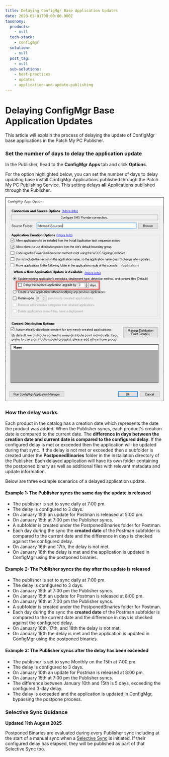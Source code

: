 ```yaml
---
title: Delaying ConfigMgr Base Application Updates
date: 2020-05-01T00:00:00.000Z
taxonomy:
  products:
    - null
  tech-stack:
    - configmgr
  solution:
    - null
  post_tag:
    - null
  sub-solutions:
    - best-practices
    - updates
    - application-and-update-publishing
---
```


# Delaying ConfigMgr Base Application Updates

This article will explain the process of delaying the update of ConfigMgr base applications in the Patch My PC Publisher.&#x20;

### Set the number of days to delay the application update

In the Publisher, head to the **ConfigMgr Apps** tab and click **Options**.

For the option highlighted below, you can set the number of days to delay updating base install ConfigMgr Applications published through the Patch My PC Publishing Service. This setting delays **all** Applications published through the Publisher.

![](/_images/DelayUpdate3_1-2.png)

### How the delay works

Each product in the catalog has a creation date which represents the date the product was added. When the Publisher syncs, each product's creation date is compared to the current date. The **difference in days between the creation date and current date is compared to the configured delay**. If the configured delay is met or exceeded then the application will be updated during that sync. If the delay is not met or exceeded then a subfolder is created under the **PostponedBinaries** folder in the installation directory of the Publisher. Each delayed application will have its own folder containing the postponed binary as well as additional files with relevant metadata and update information.&#x20;

Below are three example scenarios of a delayed application update.

#### Example 1: The Publisher syncs the same day the update is released

* The publisher is set to sync daily at 7:00 pm.
* The delay is configured to 3 days.
* On January 15th an update for Postman is released at 5:00 pm.
* On January 15th at 7:00 pm the Publisher syncs.
* A subfolder is created under the PostponedBinaries folder for Postman.
* Each day during the sync the **created date** of the Postman subfolder is compared to the current date and the difference in days is checked against the configured delay.
* On January 16th and 17th, the delay is not met.
* On January 18th the delay is met and the application is updated in ConfigMgr using the postponed binaries.

#### Example 2: The Publisher syncs the day after the update is released

* The publisher is set to sync daily at 7:00 pm.
* The delay is configured to 3 days.
* On January 15th at 7:00 pm the Publisher syncs.
* On January 15th an update for Postman is released at 8:00 pm.
* On January 16th at 7:00 pm the Publisher syncs.
* A subfolder is created under the PostponedBinaries folder for Postman.
* Each day during the sync the **created date** of the Postman subfolder is compared to the current date and the difference in days is checked against the configured delay.
* On January 16th, 17th, and 18th the delay is not met.
* On January 19th the delay is met and the application is updated in ConfigMgr using the postponed binaries.

#### Example 3: The Publisher syncs after the delay has been exceeded

* The publisher is set to sync Monthly on the 15th at 7:00 pm.
* The delay is configured to 3 days.
* On January 10th an update for Postman is released at 8:00 pm.
* On January 15th at 7:00 pm the Publisher syncs.
* The difference between January 10th and 15th is 5 days, exceeding the configured 3-day delay.
* The delay is exceeded and the application is updated in ConfigMgr, bypassing the postpone process.

### **Selective Sync Guidance**

**Updated 11th August 2025**

Postponed Binaries are evaluated during every Publisher sync including at the start of a manual sync when a [Selective Sync](https://patchmypc.com/kb/right-click-options-available-updates/#publish-this-product-during-the-next-manual-sync-selective-sync) is initiated. If their configured delay has elapsed, they will be published as part of that Selective Sync too.